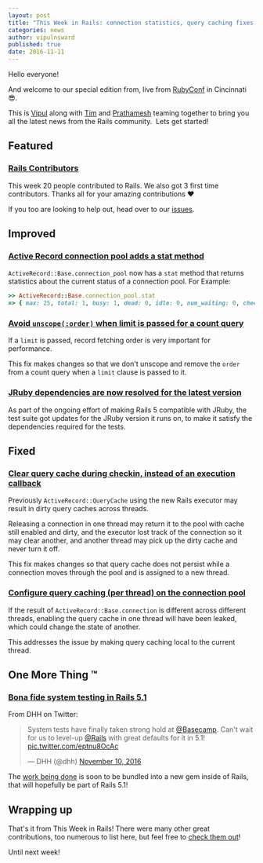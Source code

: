 ```yaml
---
layout: post
title: "This Week in Rails: connection statistics, query caching fixes and more!"
categories: news
author: vipulnsward
published: true
date: 2016-11-11
---
```


Hello everyone!

And welcome to our special edition from, live from [RubyConf](http://rubyconf.org/) in Cincinnati 😎.

This is [Vipul](https://twitter.com/vipulnsward) along with [Tim](https://twitter.com/imtayadeway) and [Prathamesh](https://twitter.com/_cha1tanya) teaming together to bring you all the latest news from the Rails community.&nbsp;
Lets get started!

## Featured

### [Rails Contributors](http://contributors.rubyonrails.org/contributors/in-time-window/20161105-20161111)

This week 20 people contributed to Rails. We also got 3 first time contributors.
Thanks all for your amazing contributions ❤️

If you too are looking to help out, head over to our [issues](https://github.com/rails/rails/issues).

## Improved

### [Active Record connection pool adds a stat method](https://github.com/rails/rails/pull/26988)

`ActiveRecord::Base.connection_pool` now has a `stat` method that returns statistics about the current status of a connection pool. For Example:

``` ruby
>> ActiveRecord::Base.connection_pool.stat
=> { max: 25, total: 1, busy: 1, dead: 0, idle: 0, num_waiting: 0, checkout_timeout: 5 }
```

### [Avoid `unscope(:order)` when limit is passed for a count query](https://github.com/rails/rails/pull/26972)

If a `limit` is passed, record fetching order is very important for performance.

This fix makes changes so that we don't unscope and remove the `order` from a count query when a `limit` clause is passed to it.

### [JRuby dependencies are now resolved for the latest version](https://github.com/rails/rails/pull/26990)

As part of the ongoing effort of making Rails 5 compatible with JRuby, the test suite got updates for the JRuby version it runs on, to make it satisfy the dependencies required for the tests.

## Fixed

### [Clear query cache during checkin, instead of an execution callback](https://github.com/rails/rails/pull/26909)

Previously `ActiveRecord::QueryCache` using the new Rails executor may result in dirty query caches across threads.&nbsp;

Releasing a connection in one thread may return it to the pool with cache still enabled and dirty, and the executor lost track of the connection so it may clear another, and another thread may pick up the dirty cache and never turn it off.

This fix makes changes so that query cache does not persist while a connection moves through the pool and is assigned to a new thread.

### [Configure query caching (per thread) on the connection pool](https://github.com/rails/rails/pull/26978)

If the result of `ActiveRecord::Base.connection` is different across different threads, enabling the query cache in one thread will have been leaked, which could change the state of another.

This addresses the issue by making query caching local to the current thread.

## One More Thing ™

### [Bona fide system testing in Rails 5.1](https://twitter.com/dhh/status/796782788263321600)

From DHH on Twitter:

<blockquote class="twitter-tweet" data-cards="hidden" data-lang="en">
  <p lang="en" dir="ltr">System tests have finally taken strong hold at <a href="https://twitter.com/basecamp">@Basecamp</a>. Can&#39;t wait for us to level-up <a href="https://twitter.com/rails">@Rails</a> with great defaults for it in 5.1! <a href="https://t.co/eptnu8OcAc">pic.twitter.com/eptnu8OcAc</a></p>
  &mdash; DHH (@dhh) <a href="https://twitter.com/dhh/status/796782788263321600">November 10, 2016</a>
</blockquote>

The [work being done](https://github.com/rails/rails/pull/26703) is soon to be bundled into a new gem inside of Rails, that will hopefully be part of Rails 5.1!

## Wrapping up

That's it from This Week in Rails! There were many other great contributions, too numerous to list here, but feel free to [check them out](https://github.com/rails/rails/compare/master@%7B2016-11-05%7D...@%7B2016-11-11%7D)!

Until next week!

